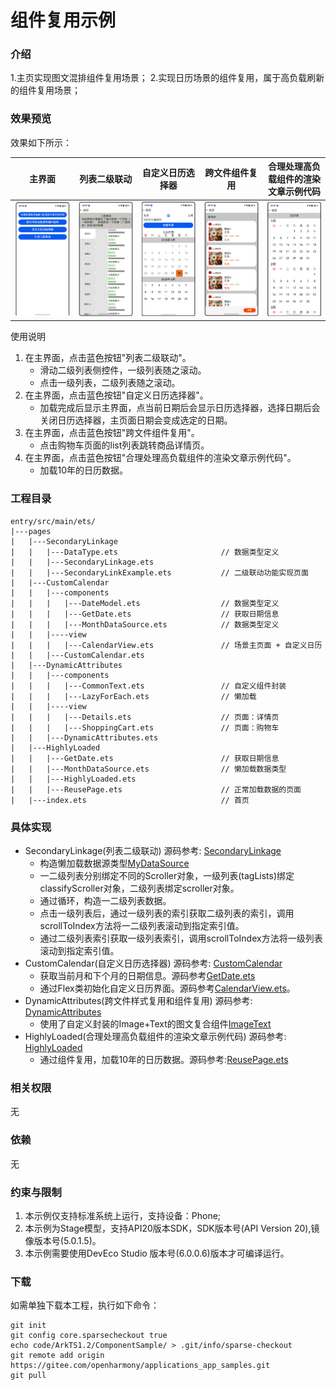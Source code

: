 # 组件复用示例

### 介绍

1.主页实现图文混排组件复用场景；
2.实现日历场景的组件复用，属于高负载刷新的组件复用场景；

### 效果预览

效果如下所示：

|主界面|列表二级联动|自定义日历选择器|跨文件组件复用|合理处理高负载组件的渲染文章示例代码|
|--------------------------------|--------------------------------|--------------------------------|--------------------------------|--------------------------------|
|![Alt text](entry/src/main/resources/base/media/main.png)|![Alt text](entry/src/main/resources/base/media/example1.PNG)|![Alt text](entry/src/main/resources/base/media/example2.PNG)|![Alt text](entry/src/main/resources/base/media/example3.PNG)|![Alt text](entry/src/main/resources/base/media/example4.PNG)|

使用说明

1. 在主界面，点击蓝色按钮"列表二级联动"。
    * 滑动二级列表侧控件，一级列表随之滚动。
    * 点击一级列表，二级列表随之滚动。
2.  在主界面，点击蓝色按钮"自定义日历选择器"。
    * 加载完成后显示主界面，点当前日期后会显示日历选择器，选择日期后会关闭日历选择器，主页面日期会变成选定的日期。
3.  在主界面，点击蓝色按钮"跨文件组件复用"。
    * 点击购物车页面的list列表跳转商品详情页。
4.  在主界面，点击蓝色按钮"合理处理高负载组件的渲染文章示例代码"。
    * 加载10年的日历数据。


### 工程目录

```
entry/src/main/ets/
|---pages
|   |---SecondaryLinkage
|   |   |---DataType.ets                       // 数据类型定义
|   |   |---SecondaryLinkage.ets                            
|   |   |---SecondaryLinkExample.ets           // 二级联动功能实现页面
|   |---CustomCalendar
|   |   |---components 
|   |   |   |---DateModel.ets                  // 数据类型定义
|   |   |   |---GetDate.ets                    // 获取日期信息
|   |   |   |---MonthDataSource.ets            // 数据类型定义
|   |   |----view
|   |   |   |---CalendarView.ets               // 场景主页面 + 自定义日历
|   |   |---CustomCalendar.ets 
|   |---DynamicAttributes
|   |   |---components 
|   |   |   |---CommonText.ets                 // 自定义组件封装
|   |   |   |---LazyForEach.ets                // 懒加载
|   |   |----view
|   |   |   |---Details.ets                    // 页面：详情页
|   |   |   |---ShoppingCart.ets               // 页面：购物车
|   |   |---DynamicAttributes.ets 
|   |---HighlyLoaded
|   |   |---GetDate.ets                        // 获取日期信息
|   |   |---MonthDataSource.ets                // 懒加载数据类型
|   |   |---HighlyLoaded.ets 
|   |   |---ReusePage.ets                      // 正常加载数据的页面
|   |---index.ets                              // 首页
```

### 具体实现

* SecondaryLinkage(列表二级联动) 源码参考: [SecondaryLinkage](entry/src/main/ets/pages/SecondaryLinkage)
    * 构造懒加载数据源类型[MyDataSource](entry/src/main/ets/pages/SecondaryLinkage/DataType.ets)
    * 一二级列表分别绑定不同的Scroller对象，一级列表(tagLists)绑定classifyScroller对象，二级列表绑定scroller对象。
    * 通过循环，构造一二级列表数据。
    * 点击一级列表后，通过一级列表的索引获取二级列表的索引，调用scrollToIndex方法将一二级列表滚动到指定索引值。
    * 通过二级列表索引获取一级列表索引，调用scrollToIndex方法将一级列表滚动到指定索引值。
* CustomCalendar(自定义日历选择器) 源码参考: [CustomCalendar](entry/src/main/ets/pages/CustomCalendar)
    * 获取当前月和下个月的日期信息。源码参考[GetDate.ets](entry/src/main/ets/pages/CustomCalendar/components/GetDate.ets)
    * 通过Flex类初始化自定义日历界面。源码参考[CalendarView.ets](entry/src/main/ets/pages/CustomCalendar/view/CalendarView.ets)。
* DynamicAttributes(跨文件样式复用和组件复用) 源码参考: [DynamicAttributes](entry/src/main/ets/pages/DynamicAttributes)
    * 使用了自定义封装的Image+Text的图文复合组件[ImageText](entry/src/main/ets/pages/DynamicAttributes/common/CommonText.ets)
* HighlyLoaded(合理处理高负载组件的渲染文章示例代码) 源码参考: [HighlyLoaded](entry/src/main/ets/pages/HighlyLoaded)
    * 通过组件复用，加载10年的日历数据。源码参考:[ReusePage.ets](entry/src/main/ets/pages/HighlyLoaded/ReusePage.ets)

### 相关权限

无

### 依赖

无

### 约束与限制

1. 本示例仅支持标准系统上运行，支持设备：Phone;
2. 本示例为Stage模型，支持API20版本SDK，SDK版本号(API Version 20),镜像版本号(5.0.1.5)。
3. 本示例需要使用DevEco Studio 版本号(6.0.0.6)版本才可编译运行。

### 下载

如需单独下载本工程，执行如下命令：

```
git init
git config core.sparsecheckout true
echo code/ArkTS1.2/ComponentSample/ > .git/info/sparse-checkout
git remote add origin https://gitee.com/openharmony/applications_app_samples.git
git pull
```